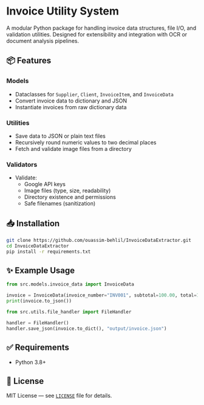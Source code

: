 # Invoice Utility System

A modular Python package for handling invoice data structures, file I/O, and validation utilities. Designed for extensibility and integration with OCR or document analysis pipelines.


## 📦 Features

### Models
- Dataclasses for `Supplier`, `Client`, `InvoiceItem`, and `InvoiceData`
- Convert invoice data to dictionary and JSON
- Instantiate invoices from raw dictionary data

### Utilities
- Save data to JSON or plain text files
- Recursively round numeric values to two decimal places
- Fetch and validate image files from a directory

### Validators
- Validate:
  - Google API keys
  - Image files (type, size, readability)
  - Directory existence and permissions
  - Safe filenames (sanitization)



## 📥 Installation

```bash
git clone https://github.com/ouassim-behlil/InvoiceDataExtractor.git
cd InvoiceDataExtractor
pip install -r requirements.txt
```


## ✨ Example Usage

```python
from src.models.invoice_data import InvoiceData

invoice = InvoiceData(invoice_number="INV001", subtotal=100.00, total=120.00)
print(invoice.to_json())
```

```python
from src.utils.file_handler import FileHandler

handler = FileHandler()
handler.save_json(invoice.to_dict(), "output/invoice.json")
```


## ✅ Requirements

* Python 3.8+


## 📄 License

MIT License — see [`LICENSE`](LICENSE) file for details.
